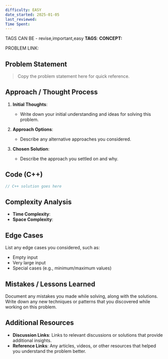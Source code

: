 ```yaml
---
difficulty: EASY
date_started: 2025-01-05
last_reviewed: 
Time Spent: 
---
```

TAGS CAN BE - revise,important,easy
**TAGS**:
**CONCEPT:** [](.md)

PROBLEM LINK:
## Problem Statement
> Copy the problem statement here for quick reference.

## Approach / Thought Process
1. **Initial Thoughts**: 
   - Write down your initial understanding and ideas for solving this problem.

2. **Approach Options**:
   - Describe any alternative approaches you considered.

3. **Chosen Solution**:
   - Describe the approach you settled on and why.

## Code (C++)
```cpp
// C++ solution goes here
```

## Complexity Analysis
- **Time Complexity**: 
- **Space Complexity**: 

## Edge Cases
List any edge cases you considered, such as:
- Empty input
- Very large input
- Special cases (e.g., minimum/maximum values)

## Mistakes / Lessons Learned
Document any mistakes you made while solving, along with the solutions.
Write down any new techniques or patterns that you discovered while working on this problem.

## Additional Resources
- **Discussion Links**: Links to relevant discussions or solutions that provide additional insights.
- **Reference Links**: Any articles, videos, or other resources that helped you understand the problem better.